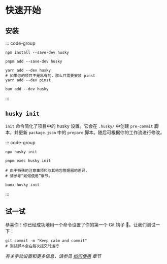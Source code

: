 # 快速开始

## 安装

::: code-group

```shell [npm]
npm install --save-dev husky
```

```shell [pnpm]
pnpm add --save-dev husky
```

```shell [yarn]
yarn add --dev husky
# 如果你的项目不是私有的，那么只需要安装 pinst
yarn add --dev pinst
```

```shell [bun]
bun add --dev husky
```

:::

## `husky init` <Badge type="tip" text="推荐" />

`init` 命令简化了项目中的 husky 设置。它会在 `.husky/` 中创建 `pre-commit` 脚本，并更新 `package.json` 中的 `prepare` 脚本。随后可根据你的工作流进行修改。

::: code-group

```shell [npm]
npx husky init
```

```shell [pnpm]
pnpm exec husky init
```

```shell [yarn]
# 由于特殊的注意事项和与其他包管理器的差异，
# 请参考“如何使用”章节。
```

```shell [bun]
bunx husky init
```

:::


## 试一试

恭喜你！你已经成功地用一个命令设置了你的第一个 Git 钩子 🎉。让我们测试一下：

```shell
git commit -m "Keep calm and commit"
# 测试脚本会在每次提交时运行
```

_有关手动设置和更多信息，请参见 [如何使用](how-to.md) 章节_

